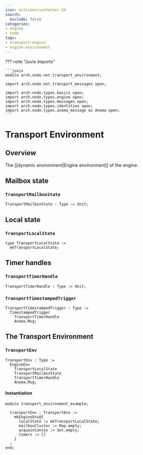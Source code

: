 ```yaml
---
icon: octicons/container-24
search:
  exclude: false
categories:
- engine
- node
tags:
- transport-engine
- engine-environment
---
```


??? note "Juvix imports"

    ```juvix
    module arch.node.net.transport_environment;

    import arch.node.net.transport_messages open;

    import arch.node.types.basics open;
    import arch.node.types.engine open;
    import arch.node.types.messages open;
    import arch.node.types.identities open;
    import arch.node.types.anoma_message as Anoma open;
    ```

# Transport Environment

## Overview

The [[dynamic environment|Engine environment]] of the engine.

## Mailbox state

### `TransportMailboxState`

<!-- --8<-- [start:TransportMailboxState] -->
```juvix
TransportMailboxState : Type := Unit;
```
<!-- --8<-- [end:TransportMailboxState] -->

## Local state

### `TransportLocalState`

<!-- --8<-- [start:TransportLocalState] -->
```juvix
type TransportLocalState :=
  mkTransportLocalState;
```
<!-- --8<-- [end:TransportLocalState] -->

## Timer handles

### `TransportTimerHandle`

<!-- --8<-- [start:TransportTimerHandle] -->
```juvix
TransportTimerHandle : Type := Unit;
```
<!-- --8<-- [end:TransportTimerHandle] -->

### `TransportTimestampedTrigger`

<!-- --8<-- [start:TransportTimestampedTrigger] -->
```juvix
TransportTimestampedTrigger : Type :=
  TimestampedTrigger
    TransportTimerHandle
    Anoma.Msg;
```
<!-- --8<-- [end:TransportTimestampedTrigger] -->

## The Transport Environment

### `TransportEnv`

<!-- --8<-- [start:TransportEnv] -->
```juvix
TransportEnv : Type :=
  EngineEnv
    TransportLocalState
    TransportMailboxState
    TransportTimerHandle
    Anoma.Msg;
```
<!-- --8<-- [end:TransportEnv] -->

#### Instantiation

<!-- --8<-- [start:transportEnv] -->
```juvix extract-module-statements
module transport_environment_example;

  transportEnv : TransportEnv :=
    mkEngineEnv@{
      localState := mkTransportLocalState;
      mailboxCluster := Map.empty;
      acquaintances := Set.empty;
      timers := []
    }
  ;
end;
```
<!-- --8<-- [end:transportEnv] -->
